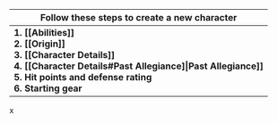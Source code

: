 
| Follow these steps to create a new character                                                                                                                                            |
| --------------------------------------------------------------------------------------------------------------------------------------------------------------------------------------- |
| **1. [[Abilities]]<br>2. [[Origin]]<br>3. [[Character Details]]<br>4. [[Character Details#Past Allegiance]\|Past Allegiance]]<br>5. Hit points and defense rating<br>6. Starting gear** |


x